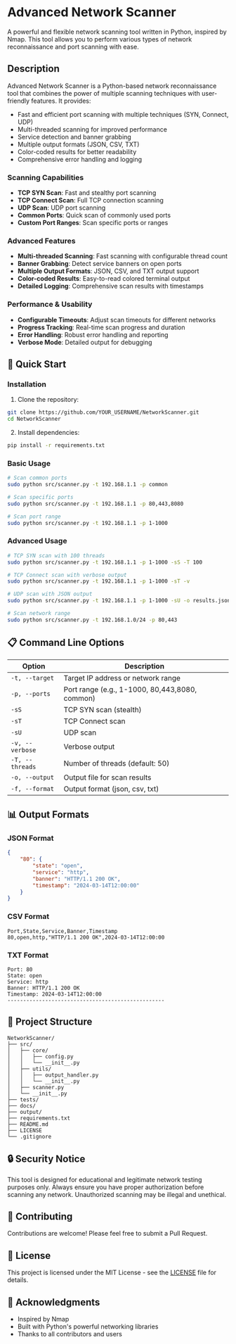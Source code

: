 # Advanced Network Scanner

A powerful and flexible network scanning tool written in Python, inspired by Nmap. This tool allows you to perform various types of network reconnaissance and port scanning with ease.

## Description

Advanced Network Scanner is a Python-based network reconnaissance tool that combines the power of multiple scanning techniques with user-friendly features. It provides:

- Fast and efficient port scanning with multiple techniques (SYN, Connect, UDP)
- Multi-threaded scanning for improved performance
- Service detection and banner grabbing
- Multiple output formats (JSON, CSV, TXT)
- Color-coded results for better readability
- Comprehensive error handling and logging

### Scanning Capabilities
- **TCP SYN Scan**: Fast and stealthy port scanning
- **TCP Connect Scan**: Full TCP connection scanning
- **UDP Scan**: UDP port scanning
- **Common Ports**: Quick scan of commonly used ports
- **Custom Port Ranges**: Scan specific ports or ranges

### Advanced Features
- **Multi-threaded Scanning**: Fast scanning with configurable thread count
- **Banner Grabbing**: Detect service banners on open ports
- **Multiple Output Formats**: JSON, CSV, and TXT output support
- **Color-coded Results**: Easy-to-read colored terminal output
- **Detailed Logging**: Comprehensive scan results with timestamps

### Performance & Usability
- **Configurable Timeouts**: Adjust scan timeouts for different networks
- **Progress Tracking**: Real-time scan progress and duration
- **Error Handling**: Robust error handling and reporting
- **Verbose Mode**: Detailed output for debugging

## 🚀 Quick Start

### Installation
1. Clone the repository:
```bash
git clone https://github.com/YOUR_USERNAME/NetworkScanner.git
cd NetworkScanner
```

2. Install dependencies:
```bash
pip install -r requirements.txt
```

### Basic Usage
```bash
# Scan common ports
sudo python src/scanner.py -t 192.168.1.1 -p common

# Scan specific ports
sudo python src/scanner.py -t 192.168.1.1 -p 80,443,8080

# Scan port range
sudo python src/scanner.py -t 192.168.1.1 -p 1-1000
```

### Advanced Usage
```bash
# TCP SYN scan with 100 threads
sudo python src/scanner.py -t 192.168.1.1 -p 1-1000 -sS -T 100

# TCP Connect scan with verbose output
sudo python src/scanner.py -t 192.168.1.1 -p 1-1000 -sT -v

# UDP scan with JSON output
sudo python src/scanner.py -t 192.168.1.1 -p 1-1000 -sU -o results.json -f json

# Scan network range
sudo python src/scanner.py -t 192.168.1.0/24 -p 80,443
```

## 📋 Command Line Options

| Option | Description |
|--------|-------------|
| `-t, --target` | Target IP address or network range |
| `-p, --ports` | Port range (e.g., 1-1000, 80,443,8080, common) |
| `-sS` | TCP SYN scan (stealth) |
| `-sT` | TCP Connect scan |
| `-sU` | UDP scan |
| `-v, --verbose` | Verbose output |
| `-T, --threads` | Number of threads (default: 50) |
| `-o, --output` | Output file for scan results |
| `-f, --format` | Output format (json, csv, txt) |

## 📊 Output Formats

### JSON Format
```json
{
    "80": {
        "state": "open",
        "service": "http",
        "banner": "HTTP/1.1 200 OK",
        "timestamp": "2024-03-14T12:00:00"
    }
}
```

### CSV Format
```csv
Port,State,Service,Banner,Timestamp
80,open,http,"HTTP/1.1 200 OK",2024-03-14T12:00:00
```

### TXT Format
```
Port: 80
State: open
Service: http
Banner: HTTP/1.1 200 OK
Timestamp: 2024-03-14T12:00:00
--------------------------------------------------
```

## 📁 Project Structure
```
NetworkScanner/
├── src/
│   ├── core/
│   │   ├── config.py
│   │   └── __init__.py
│   ├── utils/
│   │   ├── output_handler.py
│   │   └── __init__.py
│   ├── scanner.py
│   └── __init__.py
├── tests/
├── docs/
├── output/
├── requirements.txt
├── README.md
├── LICENSE
└── .gitignore
```

## 🔒 Security Notice

This tool is designed for educational and legitimate network testing purposes only. Always ensure you have proper authorization before scanning any network. Unauthorized scanning may be illegal and unethical.

## 🤝 Contributing

Contributions are welcome! Please feel free to submit a Pull Request.

## 📝 License

This project is licensed under the MIT License - see the [LICENSE](LICENSE) file for details.

## 🙏 Acknowledgments

- Inspired by Nmap
- Built with Python's powerful networking libraries
- Thanks to all contributors and users 